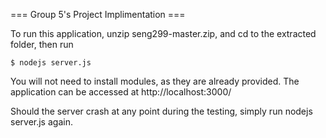 === Group 5's Project Implimentation ===

To run this application, unzip seng299-master.zip, and cd to the extracted folder, then run

	$ nodejs server.js
	
You will not need to install modules, as they are already provided. The application can be accessed at http://localhost:3000/

Should the server crash at any point during the testing, simply run nodejs server.js again.
